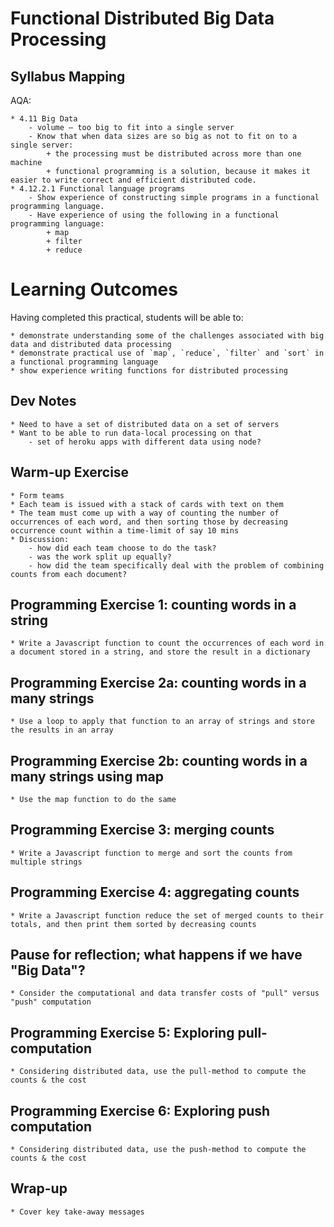 # Functional Distributed Big Data Processing

## Syllabus Mapping

AQA:

	* 4.11 Big Data
		- volume – too big to fit into a single server
		- Know that when data sizes are so big as not to fit on to a single server:
			+ the processing must be distributed across more than one machine
			+ functional programming is a solution, because it makes it easier to write correct and efficient distributed code.
	* 4.12.2.1 Functional language programs
		- Show experience of constructing simple programs in a functional programming language.
		- Have experience of using the following in a functional programming language:
			+ map
			+ filter
			+ reduce

# Learning Outcomes

Having completed this practical, students will be able to: 

	* demonstrate understanding some of the challenges associated with big data and distributed data processing
	* demonstrate practical use of `map`, `reduce`, `filter` and `sort` in a functional programming language
	* show experience writing functions for distributed processing



## Dev Notes

	* Need to have a set of distributed data on a set of servers
	* Want to be able to run data-local processing on that
		- set of heroku apps with different data using node?


## Warm-up Exercise

	* Form teams
	* Each team is issued with a stack of cards with text on them
	* The team must come up with a way of counting the number of occurrences of each word, and then sorting those by decreasing occurrence count within a time-limit of say 10 mins
	* Discussion: 
		- how did each team choose to do the task? 
		- was the work split up equally?
		- how did the team specifically deal with the problem of combining counts from each document?

## Programming Exercise 1: counting words in a string

	* Write a Javascript function to count the occurrences of each word in a document stored in a string, and store the result in a dictionary

## Programming Exercise 2a: counting words in a many strings

	* Use a loop to apply that function to an array of strings and store the results in an array

## Programming Exercise 2b: counting words in a many strings using map
	
	* Use the map function to do the same

## Programming Exercise 3: merging counts

	* Write a Javascript function to merge and sort the counts from multiple strings

## Programming Exercise 4: aggregating counts

	* Write a Javascript function reduce the set of merged counts to their totals, and then print them sorted by decreasing counts

## Pause for reflection; what happens if we have "Big Data"? 
	
	* Consider the computational and data transfer costs of "pull" versus "push" computation

## Programming Exercise 5: Exploring pull-computation

	* Considering distributed data, use the pull-method to compute the counts & the cost

## Programming Exercise 6: Exploring push computation

	* Considering distributed data, use the push-method to compute the counts & the cost

## Wrap-up

	* Cover key take-away messages




